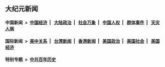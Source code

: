 ## 大纪元新闻

#### 中国新闻 &nbsp;>&nbsp; [中国经济](indexes/ncid283/README.md?10110445) &nbsp;| &nbsp; [大陆政治](indexes/ncid277/README.md?10110445) &nbsp;| &nbsp; [社会万象](indexes/ncid282/README.md?10110445) &nbsp;| &nbsp; [中国人权](indexes/ncid278/README.md?10110445) &nbsp;| &nbsp; [群体事件](indexes/ncid279/README.md?10110445) &nbsp;| &nbsp; [天灾人祸](indexes/ncid280/README.md?10110445)

#### 国际新闻 &nbsp;>&nbsp; [美中关系](indexes/nf1412576/README.md?10110445) &nbsp;| &nbsp; [台湾新闻](indexes/ncid1349361/README.md?10110445) &nbsp;| &nbsp; [香港新闻](indexes/ncid1349362/README.md?10110445) &nbsp;| &nbsp; [美国政治](indexes/ncid1078159/README.md?10110445) &nbsp;| &nbsp; [美国社会](indexes/ncid1078160/README.md?10110445) &nbsp;| &nbsp; [美国经济](indexes/ncid1078158/README.md?10110445)

#### 特别专题 &nbsp;>&nbsp; [中共百年历史](https://github.com/easy2view/epoch-special/blob/master/README.md?10110445)  
